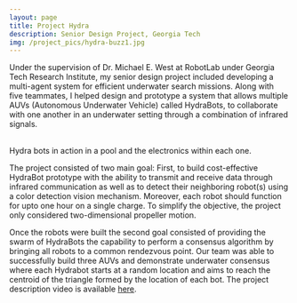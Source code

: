 ```yaml
---
layout: page
title: Project Hydra
description: Senior Design Project, Georgia Tech
img: /project_pics/hydra-buzz1.jpg
---
```


Under the supervision of Dr. Michael E. West at RobotLab under Georgia Tech Research Institute, my senior design project included developing a multi-agent system for efficient underwater search missions. Along with five teammates, I helped design and prototype a system that allows multiple AUVs (Autonomous Underwater Vehicle) called HydraBots, to collaborate with one another in an underwater setting through a combination of infrared signals.

<div class="img_row">
	<img class="col one" src="{{ site.baseurl }}/project_pics/hydra1.JPG" alt="" title="Shadow chassis robot"/>
	<img class="col two" src="{{ site.baseurl }}/project_pics/hydra2.JPG" alt="" title="NXT robot"/>
</div>
<div class="col three caption">
	Hydra bots in action in a pool and the electronics within each one.
</div>

The project consisted of two main goal: First, to build cost-effective HydraBot prototype with the ability to transmit and receive data through infrared communication as well as to detect their neighboring robot(s) using a color detection vision mechanism. Moreover, each robot should function for upto one hour on a single charge. To simplify the objective, the project only considered two-dimensional propeller motion.

Once the robots were built the second goal consisted of providing the swarm of HydraBots the capability to perform a consensus algorithm by bringing all robots to a common rendezvous point. Our team was able to successfully build three AUVs and demonstrate underwater consensus where each Hydrabot starts at a random location and aims to reach the centroid of the triangle formed by the location of each bot. The project description video is available <a href="https://www.youtube.com/watch?v=bQWFXUzdTtw&feature=youtu.be" target="blank">here</a>.


<!---

---
layout: page
title: DIY Robotics
description: Georgia Tech
img: /project_pics/lego1.jpg
---

My Fascination with robotics started with a semester long project in Dr. David Anderson's
"Introduction to Electrical and Computer Engineering" class. Along with two other teammates, I programmed a
Mindstorms NXT robot to traverse a race course while picking up certain colored balls. Here is a
<a href="https://www.youtube.com/watch?v=9VjdRYz2Wlcvideo" target="blank"> video </a>
from the edge detection test.

Recently in Dr. Hamblen's "Embedded Systems Design" class, I used Mbed microcontroller to perform basic movements,
forward, reverse, clockwise and anti-clockwise turns on a two wheeled toy robot. Here is a
<a href="https://www.youtube.com/watch?v=Zh1uhro9YKU" target="blank"> video </a> of the trial.

<div class="img_row">
	<img class="col half" src="{{ site.baseurl }}/project_pics/shadow_robo.JPG" alt="" title="Shadow chassis robot"/>
	<img class="col half" src="{{ site.baseurl }}/project_pics/lego_robo.jpg" alt="" title="NXT robot"/>
</div>
<div class="col three caption">
	Shadow Chassis robot and Mindstorms NXT robot.
</div>

This project gave me an appreciation of the difficulty involved in implementing tasks that
are easily carried out my humans, on robotic platforms. I liked this challenge and it motivated me to
further pursue research in automation and controls nxt.png   

Robotics kits are a quick and inexpensive way of learning basic functionality of various sensors, actuators and designing
simple algorithms to understand robotics. I want further study the benefits of such toolkits as learning platforms and create
personal robots that integrate seamlessly into homes and classrooms. -->
